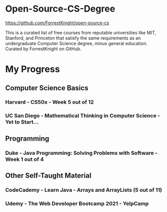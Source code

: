 # Open-Source-CS-Degree
https://github.com/ForrestKnight/open-source-cs

This is a curated list of free courses from reputable universities like MIT, Stanford, and Princeton that satisfy the same requirements as an undergraduate Computer Science degree, minus general education. Curated by ForrestKnight on GitHub.


# My Progress


## Computer Science Basics

### Harvard - CS50x - Week 5 out of 12

### UC San Diego - Mathematical Thinking in Computer Science - Yet to Start...



## Programming

### Duke - Java Programming: Solving Problems with Software - Week 1 out of 4



## Other Self-Taught Material
### CodeCademy - Learn Java - Arrays and ArrayLists (5 out of 11)
### Udemy - The Web Developer Bootcamp 2021 - YelpCamp
